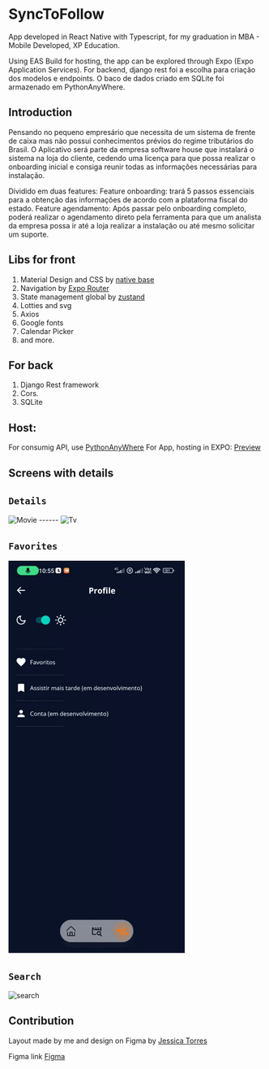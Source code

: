 # SyncToFollow

App developed in React Native with Typescript, for my graduation in MBA - Mobile Developed, XP Education.

Using EAS Build for hosting, the app can be explored through Expo (Expo Application Services). 
For backend, django rest foi a escolha para criação dos modelos e endpoints. O baco de dados criado em SQLite foi armazenado em PythonAnyWhere.

## Introduction
Pensando no pequeno empresário que necessita de um sistema de frente de caixa mas não possui conhecimentos prévios do regime tributários do Brasil.
O Aplicativo será parte da empresa software house que instalará o sistema na loja do cliente, cedendo uma licença para que possa realizar o onboarding inicial e consiga reunir todas as informações necessárias para instalação.

Dividido em duas features:
Feature onboarding: trará 5 passos essenciais para a obtenção das informações de acordo com a plataforma fiscal do estado. 
Feature agendamento: Após passar pelo onboarding completo, poderá realizar o agendamento direto pela ferramenta para que um analista da empresa possa ir até a loja realizar a instalação ou até mesmo solicitar um suporte.

## Libs for front
1. Material Design and CSS by [native base](https://nativebase.io)
2. Navigation by [Expo Router](https://docs.expo.dev/routing/introduction/)
3. State management global by [zustand](https://github.com/pmndrs/zustand)
4. Lotties and svg
5. Axios
6. Google fonts
7. Calendar Picker
8. and more.

## For back
1. Django Rest framework
2. Cors.
3. SQLite

## Host:
For consumig API, use [PythonAnyWhere](http://taisyuri.pythonanywhere.com)
For App, hosting in EXPO: [Preview](exp://u.expo.dev/update/e5c38f70-aa51-49eb-a688-9d60a273a940)

## Screens with details

## `Details`
![Movie](https://github.com/TaisYuri/Movies/blob/master/src/assets/videos_gif/detailMovie.gif) ------ ![Tv](https://github.com/TaisYuri/Movies/blob/master/src/assets/videos_gif/detailSerie.gif) 

## `Favorites`
![favorites](https://github.com/TaisYuri/Movies/blob/master/src/assets/videos_gif/favorite.gif)

## `Search`
![search](https://github.com/TaisYuri/Movies/blob/master/src/assets/videos_gif/search.gif)

## Contribution
Layout made by me and design on Figma by [Jessica Torres](https://github.com/jessicagtorres)

Figma link [Figma](https://www.figma.com/file/IQqQxieh4kLdAMwoDqEINZ/Protótipo?type=design&node-id=0-1&mode=design&t=MCWEHch7lXi25hMb-0)
